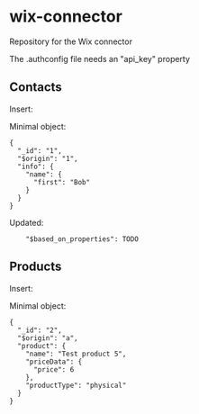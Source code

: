 # wix-connector
Repository for the Wix connector

The .authconfig file needs an "api_key" property

## Contacts
Insert:

Minimal object:
```
{
  "_id": "1",
  "$origin": "1",
  "info": {
    "name": {
      "first": "Bob"
    }
  }
}
```

Updated:
```
    "$based_on_properties": TODO
```

## Products
Insert:

Minimal object:
```
{
  "_id": "2",
  "$origin": "a",
  "product": {
    "name": "Test product 5",
    "priceData": {
      "price": 6
    },
    "productType": "physical"
  }
}
```